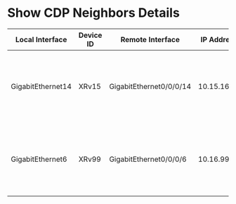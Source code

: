 
# Show CDP Neighbors Details
| Local Interface | Device ID | Remote Interface | IP Address | Platform | Native VLAN | Hold Time | Duplex | Capaibilities | Software Version |
| --------------- | --------- | ---------------- | ---------- | -------- | ----------- | --------- | ------ | ------------- | ---------------- |
| GigabitEthernet14 | XRv15 | GigabitEthernet0/0/0/14 | 10.15.16.15 | cisco IOS XRv Series |  | 179 | full | Router | Cisco IOS XR Software  Version 6.1.3[Default] Copyright (c) 2017 by Cisco Systems  Inc. |
| GigabitEthernet6 | XRv99 | GigabitEthernet0/0/0/6 | 10.16.99.99 | cisco IOS XRv Series |  | 136 | full | Router | Cisco IOS XR Software  Version 6.1.3[Default] Copyright (c) 2017 by Cisco Systems  Inc. |